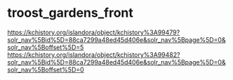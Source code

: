 # troost_gardens_front
https://kchistory.org/islandora/object/kchistory%3A99479?solr_nav%5Bid%5D=88ca7299a48ed45d406e&solr_nav%5Bpage%5D=0&solr_nav%5Boffset%5D=5
https://kchistory.org/islandora/object/kchistory%3A99482?solr_nav%5Bid%5D=88ca7299a48ed45d406e&solr_nav%5Bpage%5D=0&solr_nav%5Boffset%5D=0
